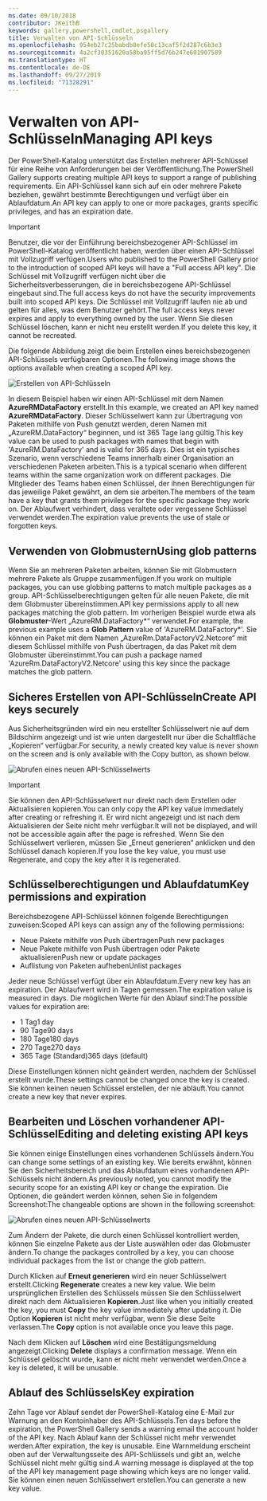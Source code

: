 ```yaml
---
ms.date: 09/10/2018
contributor: JKeithB
keywords: gallery,powershell,cmdlet,psgallery
title: Verwalten von API-Schlüsseln
ms.openlocfilehash: 954eb27c25babdb8efe50c13caf5f2d287c6b3e3
ms.sourcegitcommit: 4a2cf30351620a58ba95ff5d76b247e601907589
ms.translationtype: HT
ms.contentlocale: de-DE
ms.lasthandoff: 09/27/2019
ms.locfileid: "71328291"
---
```

# <a name="managing-api-keys"></a><span data-ttu-id="20917-103">Verwalten von API-Schlüsseln</span><span class="sxs-lookup"><span data-stu-id="20917-103">Managing API keys</span></span>

<span data-ttu-id="20917-104">Der PowerShell-Katalog unterstützt das Erstellen mehrerer API-Schlüssel für eine Reihe von Anforderungen bei der Veröffentlichung.</span><span class="sxs-lookup"><span data-stu-id="20917-104">The PowerShell Gallery supports creating multiple API keys to support a range of publishing requirements.</span></span> <span data-ttu-id="20917-105">Ein API-Schlüssel kann sich auf ein oder mehrere Pakete beziehen, gewährt bestimmte Berechtigungen und verfügt über ein Ablaufdatum.</span><span class="sxs-lookup"><span data-stu-id="20917-105">An API key can apply to one or more packages, grants specific privileges, and has an expiration date.</span></span>

> [!IMPORTANT]
> <span data-ttu-id="20917-106">Benutzer, die vor der Einführung bereichsbezogener API-Schlüssel im PowerShell-Katalog veröffentlicht haben, werden über einen API-Schlüssel mit Vollzugriff verfügen.</span><span class="sxs-lookup"><span data-stu-id="20917-106">Users who published to the PowerShell Gallery prior to the introduction of scoped API keys will have a "Full access API key".</span></span> <span data-ttu-id="20917-107">Die Schlüssel mit Vollzugriff verfügen nicht über die Sicherheitsverbesserungen, die in bereichsbezogene API-Schlüssel eingebaut sind.</span><span class="sxs-lookup"><span data-stu-id="20917-107">The full access keys do not have the security improvements built into scoped API keys.</span></span> <span data-ttu-id="20917-108">Die Schlüssel mit Vollzugriff laufen nie ab und gelten für alles, was dem Benutzer gehört.</span><span class="sxs-lookup"><span data-stu-id="20917-108">The full access keys never expires and apply to everything owned by the user.</span></span> <span data-ttu-id="20917-109">Wenn Sie diesen Schlüssel löschen, kann er nicht neu erstellt werden.</span><span class="sxs-lookup"><span data-stu-id="20917-109">If you delete this key, it cannot be recreated.</span></span>

<span data-ttu-id="20917-110">Die folgende Abbildung zeigt die beim Erstellen eines bereichsbezogenen API-Schlüssels verfügbaren Optionen.</span><span class="sxs-lookup"><span data-stu-id="20917-110">The following image shows the options available when creating a scoped API key.</span></span>

![Erstellen von API-Schlüsseln](../../Images/PSGallery_KeyScoped.png)

<span data-ttu-id="20917-112">In diesem Beispiel haben wir einen API-Schlüssel mit dem Namen **AzureRMDataFactory** erstellt.</span><span class="sxs-lookup"><span data-stu-id="20917-112">In this example, we created an API key named **AzureRMDataFactory**.</span></span> <span data-ttu-id="20917-113">Dieser Schlüsselwert kann zur Übertragung von Paketen mithilfe von Push genutzt werden, deren Namen mit „AzureRM.DataFactory“ beginnen, und ist 365 Tage lang gültig.</span><span class="sxs-lookup"><span data-stu-id="20917-113">This key value can be used to push packages with names that begin with 'AzureRM.DataFactory' and is valid for 365 days.</span></span> <span data-ttu-id="20917-114">Dies ist ein typisches Szenario, wenn verschiedene Teams innerhalb einer Organisation an verschiedenen Paketen arbeiten.</span><span class="sxs-lookup"><span data-stu-id="20917-114">This is a typical scenario when different teams within the same organization work on different packages.</span></span> <span data-ttu-id="20917-115">Die Mitglieder des Teams haben einen Schlüssel, der ihnen Berechtigungen für das jeweilige Paket gewährt, an dem sie arbeiten.</span><span class="sxs-lookup"><span data-stu-id="20917-115">The members of the team have a key that grants them privileges for the specific package they work on.</span></span>
<span data-ttu-id="20917-116">Der Ablaufwert verhindert, dass veraltete oder vergessene Schlüssel verwendet werden.</span><span class="sxs-lookup"><span data-stu-id="20917-116">The expiration value prevents the use of stale or forgotten keys.</span></span>

## <a name="using-glob-patterns"></a><span data-ttu-id="20917-117">Verwenden von Globmustern</span><span class="sxs-lookup"><span data-stu-id="20917-117">Using glob patterns</span></span>

<span data-ttu-id="20917-118">Wenn Sie an mehreren Paketen arbeiten, können Sie mit Globmustern mehrere Pakete als Gruppe zusammenfügen.</span><span class="sxs-lookup"><span data-stu-id="20917-118">If you work on multiple packages, you can use globbing patterns to match multiple packages as a group.</span></span> <span data-ttu-id="20917-119">API-Schlüsselberechtigungen gelten für alle neuen Pakete, die mit dem Globmuster übereinstimmen.</span><span class="sxs-lookup"><span data-stu-id="20917-119">API key permissions apply to all new packages matching the glob pattern.</span></span> <span data-ttu-id="20917-120">Im vorherigen Beispiel wurde etwa als **Globmuster**-Wert „AzureRM.DataFactory\*“ verwendet.</span><span class="sxs-lookup"><span data-stu-id="20917-120">For example, the previous example uses a **Glob Pattern** value of 'AzureRM.DataFactory\*'.</span></span> <span data-ttu-id="20917-121">Sie können ein Paket mit dem Namen „AzureRm.DataFactoryV2.Netcore“ mit diesem Schlüssel mithilfe von Push übertragen, da das Paket mit dem Globmuster übereinstimmt.</span><span class="sxs-lookup"><span data-stu-id="20917-121">You can push a package named 'AzureRm.DataFactoryV2.Netcore' using this key since the package matches the glob pattern.</span></span>

## <a name="create-api-keys-securely"></a><span data-ttu-id="20917-122">Sicheres Erstellen von API-Schlüsseln</span><span class="sxs-lookup"><span data-stu-id="20917-122">Create API keys securely</span></span>

<span data-ttu-id="20917-123">Aus Sicherheitsgründen wird ein neu erstellter Schlüsselwert nie auf dem Bildschirm angezeigt und ist wie unten dargestellt nur über die Schaltfläche „Kopieren“ verfügbar.</span><span class="sxs-lookup"><span data-stu-id="20917-123">For security, a newly created key value is never shown on the screen and is only available with the Copy button, as shown below.</span></span>

![Abrufen eines neuen API-Schlüsselwerts](../../Images/PSGallery_CopyCreatedKey.png)

> [!IMPORTANT]
> <span data-ttu-id="20917-125">Sie können den API-Schlüsselwert nur direkt nach dem Erstellen oder Aktualisieren kopieren.</span><span class="sxs-lookup"><span data-stu-id="20917-125">You can only copy the API key value immediately after creating or refreshing it.</span></span> <span data-ttu-id="20917-126">Er wird nicht angezeigt und ist nach dem Aktualisieren der Seite nicht mehr verfügbar.</span><span class="sxs-lookup"><span data-stu-id="20917-126">It will not be displayed, and will not be accessible again after the page is refreshed.</span></span> <span data-ttu-id="20917-127">Wenn Sie den Schlüsselwert verlieren, müssen Sie „Erneut generieren“ anklicken und den Schlüssel danach kopieren.</span><span class="sxs-lookup"><span data-stu-id="20917-127">If you lose the key value, you must use Regenerate, and copy the key after it is regenerated.</span></span>

## <a name="key-permissions-and-expiration"></a><span data-ttu-id="20917-128">Schlüsselberechtigungen und Ablaufdatum</span><span class="sxs-lookup"><span data-stu-id="20917-128">Key permissions and expiration</span></span>

<span data-ttu-id="20917-129">Bereichsbezogene API-Schlüssel können folgende Berechtigungen zuweisen:</span><span class="sxs-lookup"><span data-stu-id="20917-129">Scoped API keys can assign any of the following permissions:</span></span>

- <span data-ttu-id="20917-130">Neue Pakete mithilfe von Push übertragen</span><span class="sxs-lookup"><span data-stu-id="20917-130">Push new packages</span></span>
- <span data-ttu-id="20917-131">Neue Pakete mithilfe von Push übertragen oder Pakete aktualisieren</span><span class="sxs-lookup"><span data-stu-id="20917-131">Push new or update packages</span></span>
- <span data-ttu-id="20917-132">Auflistung von Paketen aufheben</span><span class="sxs-lookup"><span data-stu-id="20917-132">Unlist packages</span></span>

<span data-ttu-id="20917-133">Jeder neue Schlüssel verfügt über ein Ablaufdatum.</span><span class="sxs-lookup"><span data-stu-id="20917-133">Every new key has an expiration.</span></span> <span data-ttu-id="20917-134">Der Ablaufwert wird in Tagen gemessen.</span><span class="sxs-lookup"><span data-stu-id="20917-134">The expiration value is measured in days.</span></span> <span data-ttu-id="20917-135">Die möglichen Werte für den Ablauf sind:</span><span class="sxs-lookup"><span data-stu-id="20917-135">The possible values for expiration are:</span></span>

- <span data-ttu-id="20917-136">1 Tag</span><span class="sxs-lookup"><span data-stu-id="20917-136">1 day</span></span>
- <span data-ttu-id="20917-137">90 Tage</span><span class="sxs-lookup"><span data-stu-id="20917-137">90 days</span></span>
- <span data-ttu-id="20917-138">180 Tage</span><span class="sxs-lookup"><span data-stu-id="20917-138">180 days</span></span>
- <span data-ttu-id="20917-139">270 Tage</span><span class="sxs-lookup"><span data-stu-id="20917-139">270 days</span></span>
- <span data-ttu-id="20917-140">365 Tage (Standard)</span><span class="sxs-lookup"><span data-stu-id="20917-140">365 days (default)</span></span>

<span data-ttu-id="20917-141">Diese Einstellungen können nicht geändert werden, nachdem der Schlüssel erstellt wurde.</span><span class="sxs-lookup"><span data-stu-id="20917-141">These settings cannot be changed once the key is created.</span></span> <span data-ttu-id="20917-142">Sie können keinen neuen Schlüssel erstellen, der nie abläuft.</span><span class="sxs-lookup"><span data-stu-id="20917-142">You cannot create a new key that never expires.</span></span>

## <a name="editing-and-deleting-existing-api-keys"></a><span data-ttu-id="20917-143">Bearbeiten und Löschen vorhandener API-Schlüssel</span><span class="sxs-lookup"><span data-stu-id="20917-143">Editing and deleting existing API keys</span></span>

<span data-ttu-id="20917-144">Sie können einige Einstellungen eines vorhandenen Schlüssels ändern.</span><span class="sxs-lookup"><span data-stu-id="20917-144">You can change some settings of an existing key.</span></span> <span data-ttu-id="20917-145">Wie bereits erwähnt, können Sie den Sicherheitsbereich und das Ablaufdatum eines vorhandenen API-Schlüssels nicht ändern.</span><span class="sxs-lookup"><span data-stu-id="20917-145">As previously noted, you cannot modify the security scope for an existing API key or change the expiration.</span></span> <span data-ttu-id="20917-146">Die Optionen, die geändert werden können, sehen Sie in folgendem Screenshot:</span><span class="sxs-lookup"><span data-stu-id="20917-146">The changeable options are shown in the following screenshot:</span></span>

![Abrufen eines neuen API-Schlüsselwerts](../../Images/PSGallery_EditAPIKey.png)

<span data-ttu-id="20917-148">Zum Ändern der Pakete, die durch einen Schlüssel kontrolliert werden, können Sie einzelne Pakete aus der Liste auswählen oder das Globmuster ändern.</span><span class="sxs-lookup"><span data-stu-id="20917-148">To change the packages controlled by a key, you can choose individual packages from the list or change the glob pattern.</span></span>

<span data-ttu-id="20917-149">Durch Klicken auf **Erneut generieren** wird ein neuer Schlüsselwert erstellt.</span><span class="sxs-lookup"><span data-stu-id="20917-149">Clicking **Regenerate** creates a new key value.</span></span> <span data-ttu-id="20917-150">Wie beim ursprünglichen Erstellen des Schlüssels müssen Sie den Schlüsselwert direkt nach dem Aktualisieren **Kopieren**.</span><span class="sxs-lookup"><span data-stu-id="20917-150">Just like when you initially created the key, you must **Copy** the key value immediately after updating it.</span></span> <span data-ttu-id="20917-151">Die Option **Kopieren** ist nicht mehr verfügbar, wenn Sie diese Seite verlassen.</span><span class="sxs-lookup"><span data-stu-id="20917-151">The **Copy** option is not available once you leave this page.</span></span>

<span data-ttu-id="20917-152">Nach dem Klicken auf **Löschen** wird eine Bestätigungsmeldung angezeigt.</span><span class="sxs-lookup"><span data-stu-id="20917-152">Clicking **Delete** displays a confirmation message.</span></span> <span data-ttu-id="20917-153">Wenn ein Schlüssel gelöscht wurde, kann er nicht mehr verwendet werden.</span><span class="sxs-lookup"><span data-stu-id="20917-153">Once a key is deleted, it will be unusable.</span></span>

## <a name="key-expiration"></a><span data-ttu-id="20917-154">Ablauf des Schlüssels</span><span class="sxs-lookup"><span data-stu-id="20917-154">Key expiration</span></span>

<span data-ttu-id="20917-155">Zehn Tage vor Ablauf sendet der PowerShell-Katalog eine E-Mail zur Warnung an den Kontoinhaber des API-Schlüssels.</span><span class="sxs-lookup"><span data-stu-id="20917-155">Ten days before the expiration, the PowerShell Gallery sends a warning email the account holder of the API key.</span></span> <span data-ttu-id="20917-156">Nach Ablauf kann der Schlüssel nicht mehr verwendet werden.</span><span class="sxs-lookup"><span data-stu-id="20917-156">After expiration, the key is unusable.</span></span> <span data-ttu-id="20917-157">Eine Warnmeldung erscheint oben auf der Verwaltungsseite des API-Schlüssels und gibt an, welche Schlüssel nicht mehr gültig sind.</span><span class="sxs-lookup"><span data-stu-id="20917-157">A warning message is displayed at the top of the API key management page showing which keys are no longer valid.</span></span> <span data-ttu-id="20917-158">Sie können einen neuen Schlüsselwert erstellen.</span><span class="sxs-lookup"><span data-stu-id="20917-158">You can generate a new key value.</span></span>
